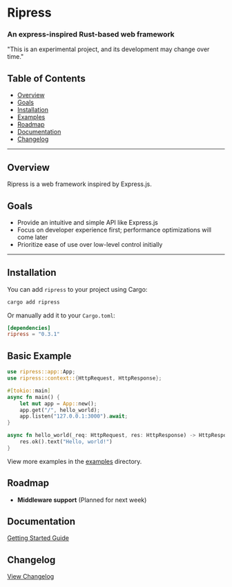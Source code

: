 # Ripress

### An express-inspired Rust-based web framework

"This is an experimental project, and its development may change over time."

## Table of Contents

- [Overview](#overview)
- [Goals](#goals)
- [Installation](#installation)
- [Examples](#basic-example)
- [Roadmap](#roadmap)
- [Documentation](#documentation)
- [Changelog](#changelog)

---

## Overview

Ripress is a web framework inspired by Express.js.

## Goals

- Provide an intuitive and simple API like Express.js
- Focus on developer experience first; performance optimizations will come later
- Prioritize ease of use over low-level control initially

---

## Installation

You can add `ripress` to your project using Cargo:

```sh
cargo add ripress
```

Or manually add it to your `Cargo.toml`:

```toml
[dependencies]
ripress = "0.3.1"
```

## Basic Example

```rust
use ripress::app::App;
use ripress::context::{HttpRequest, HttpResponse};

#[tokio::main]
async fn main() {
    let mut app = App::new();
    app.get("/", hello_world);
    app.listen("127.0.0.1:3000").await;
}

async fn hello_world(_req: HttpRequest, res: HttpResponse) -> HttpResponse {
    res.ok().text("Hello, world!")
}
```

View more examples in the [examples](./docs/example/basic-routing.md) directory.

## Roadmap

- **Middleware support** (Planned for next week)

## Documentation

[Getting Started Guide](./docs/getting-started.md)

## Changelog

[View Changelog](./CHANGELOG.md)
